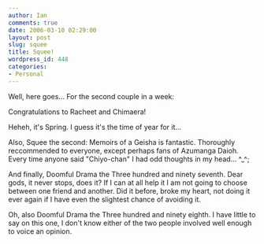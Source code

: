 ```yaml
---
author: Ian
comments: true
date: 2006-03-10 02:29:00
layout: post
slug: squee
title: Squee!
wordpress_id: 448
categories:
- Personal
---
```


Well, here goes...  For the second couple in a week:  

Congratulations to Racheet and Chimaera!  

Heheh, it's Spring.  I guess it's the time of year for it...  

Also, Squee the second: Memoirs of a Geisha is fantastic.  Thoroughly reccommended to everyone, except perhaps fans of Azumanga Daioh.  Every time anyone said "Chiyo-chan" I had odd thoughts in my head... ^_^;  

And finally, Doomful Drama the Three hundred and ninety seventh.  Dear gods, it never stops, does it?  If I can at all help it I am not going to choose between one friend and another.  Did it before, broke my heart, not doing it ever again if I have even the slightest chance of avoiding it.  

Oh, also Doomful Drama the Three hundred and ninety eighth.  I have little to say on this one, I don't know either of the two people involved well enough to voice an opinion.

